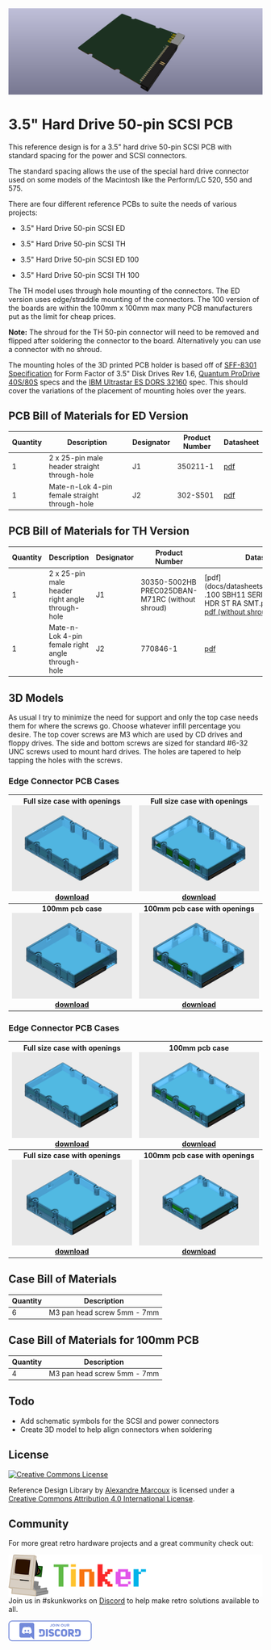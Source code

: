 <img src="docs/3.5_Hard_Drive_50-pin_SCSI_ED_100_v1.png" alt="3.5 Hard Drive 50-pin SCSI ED 100 v1.0" />

# 3.5" Hard Drive 50-pin SCSI PCB

This reference design is for a 3.5" hard drive 50-pin SCSI PCB with standard spacing for the power and SCSI connectors.

The standard spacing allows the use of the special hard drive connector used on some models of the Macintosh like the Perform/LC 520, 550 and 575.  

There are four different reference PCBs to suite the needs of various projects:



- 3.5" Hard Drive 50-pin SCSI ED

- 3.5" Hard Drive 50-pin SCSI TH

- 3.5" Hard Drive 50-pin SCSI ED 100

- 3.5" Hard Drive 50-pin SCSI TH 100

  

The TH model uses through hole mounting of the connectors. The ED version uses edge/straddle mounting of the connectors. The 100 version of the boards are within the 100mm x 100mm max many PCB manufacturers put as the limit for cheap prices. 

**Note:** The shroud for the TH 50-pin connector will need to be removed and flipped after soldering the connector to the board. Alternatively you can use a connector with no shroud.

The mounting holes of the 3D printed PCB holder is based off of [SFF-8301 Specification](docs/references/SFF-8301-Specification-for-Form-Factor-of-3.5-Disk-Drives-v1.6-March-16-2010.pdf) for Form Factor of 3.5" Disk Drives Rev 1.6, [Quantum ProDrive 40S/80S](docs/references/Quantum_ProDrive_40S_80S_Product_Manual_Jun88.pdf) specs and the [IBM Ultrastar ES DORS 32160](docs/references/ibm_dors_32160.pdf) spec. This should cover the variations of the placement of mounting holes over the years.



## PCB Bill of Materials for ED Version

| Quantity | Description                                   | Designator | Product Number | Datasheet                                         |
| :------- | --------------------------------------------- | ---------- | -------------- | ------------------------------------------------- |
| 1        | 2 x 25-pin male header straight through-hole  | J1         | 350211-1       | [pdf](docs/datasheets/J1_ED_ASS_2314_CO.pdf)      |
| 1        | Mate-n-Lok 4-pin female straight through-hole | J2         | 302-S501       | [pdf](docs/datasheets/J2_ED_ENG_CD_350211_U5.pdf) |



## PCB Bill of Materials for TH Version

| Quantity | Description                                      | Designator | Product Number                                       | Datasheet                                                    |
| :------- | ------------------------------------------------ | ---------- | ---------------------------------------------------- | ------------------------------------------------------------ |
| 1        | 2 x 25-pin male header right angle through-hole  | J1         | 30350-5002HB<br />PREC025DBAN-M71RC (without shroud) | [pdf](docs/datasheets/J1_TH_PAGE122 .100 SBH11 SERIES MALE BOX HDR ST RA SMT.pdf)<br />[pdf (without shroud)](docs/datasheets/J1_TH_11639.pdf) |
| 1        | Mate-n-Lok 4-pin female right angle through-hole | J2         | 770846-1                                             | [pdf](docs/datasheets/J2_TH_ENG_CD_770846_B.pdf)             |



## 3D Models

As usual I try to minimize the need for support and only the top case needs them for where the screws go. Choose whatever infill percentage you desire. The top cover screws are M3 which are used by CD drives and floppy drives. The side and bottom screws are sized for standard #6-32 UNC screws used to mount hard drives. The holes are tapered to help tapping the holes with the screws.

### Edge Connector PCB Cases

| Full size case with openings<br /><img src="docs\3.5_Hard_Drive_50-pin_SCSI_ED_case.png" alt="Tinker Different" style="width: 100%;" /><br />[download](3d_models/3.5_Hard_Drive_Case_50-pin_SCSI_TH.zip) | **Full size case with openings**<br /><img src="docs\3.5_Hard_Drive_50-pin_SCSI_ED_case_openings.png" alt="Tinker Different" style="width: 100%;" /><br />[download](3d_models/3.5_Hard_Drive_Case_50-pin_SCSI_TH_openings.zip) |
| :----------------------------------------------------------: | :----------------------------------------------------------: |
| **100mm pcb case**<br /><img src="docs\3.5_Hard_Drive_50-pin_SCSI_ED_100_case.png" alt="Tinker Different" style="width: 100%;" /><br />[**download**](3d_models/3.5_Hard_Drive_Case_50-pin_SCSI_TH_100.zip) | **100mm pcb case with openings**<br /><img src="docs\3.5_Hard_Drive_50-pin_SCSI_ED_100_case_openings.png" alt="Tinker Different" style="width: 100%;" /><br />[**download**](3d_models/3.5_Hard_Drive_Case_50-pin_SCSI_TH_100_openings.zip) |

### Edge Connector PCB Cases

| Full size case with openings<br /><img src="docs\3.5_Hard_Drive_50-pin_SCSI_TH_case.png" alt="Tinker Different" style="width: 100%;" /><br />[download](3d_models/3.5_Hard_Drive_Case_50-pin_SCSI_ED.zip) | **100mm pcb case**<br /><img src="docs\3.5_Hard_Drive_50-pin_SCSI_TH_case_openings.png" alt="Tinker Different" style="width: 100%;" /><br />[download](3d_models/3.5_Hard_Drive_Case_50-pin_SCSI_ED_openings.zip) |
| :----------------------------------------------------------: | :----------------------------------------------------------: |
| **Full size case with openings**<br /><img src="docs\3.5_Hard_Drive_50-pin_SCSI_TH_100_case.png" alt="Tinker Different" style="width: 100%;" /><br />**[download](3d_models/3.5_Hard_Drive_Case_50-pin_SCSI_ED_100.zip)** | **100mm pcb case with openings**<br /><img src="docs\3.5_Hard_Drive_50-pin_SCSI_TH_100_case_openings.png" alt="Tinker Different" style="width: 100%;" /><br />[**download**](3d_models/3.5_Hard_Drive_Case_50-pin_SCSI_ED_100_openings.zip) |



## Case Bill of Materials

| Quantity | Description                 |
| :------- | --------------------------- |
| 6        | M3 pan head screw 5mm - 7mm |



## Case Bill of Materials for 100mm PCB

| Quantity | Description                 |
| :------- | --------------------------- |
| 4        | M3 pan head screw 5mm - 7mm |



## Todo

- Add schematic symbols for the SCSI and power connectors
- Create 3D model to help align connectors when soldering



## License

<a rel="license" href="http://creativecommons.org/licenses/by/4.0/"><img alt="Creative Commons License" style="border-width:0" src="https://i.creativecommons.org/l/by/4.0/88x31.png" /></a>

<span xmlns:dct="http://purl.org/dc/terms/" property="dct:title">Reference Design Library</span> by <a xmlns:cc="http://creativecommons.org/ns#" href="https://github.com/alxlab-zone66x/Reference_Design_Library/tree/main" property="cc:attributionName" rel="cc:attributionURL">Alexandre Marcoux</a> is licensed under a <a rel="license" href="http://creativecommons.org/licenses/by/4.0/">Creative Commons Attribution 4.0 International License</a>.



## Community

For more great retro hardware projects and a great community check out:

[<img src="..\docs\tinker_different_sat_rev_600.png" alt="Tinker Different" style="float: left;" />](https://tinkerdifferent.com/)









Join us in #skunkworks on [Discord](https://discord.gg/GKcvtgU7P9) to help make retro solutions available to all.

[<img src="..\docs\discordbanner.png" alt="Discord Open Retro SCSI skunkworks" style="float: left;" />](https://discord.gg/GKcvtgU7P9)





